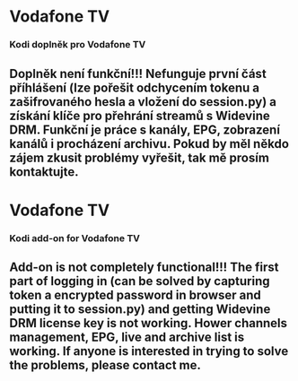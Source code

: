 <h1>Vodafone TV</h1>
<p>
<h3>Kodi doplněk pro Vodafone TV</h3>
<p>
<h2><b>Doplněk není funkční!!!</b> Nefunguje první část příhlášení (lze pořešit odchycením tokenu a zašifrovaného hesla a vložení do session.py) a získání klíče pro přehrání streamů s Widevine DRM. Funkční je práce s kanály, EPG, zobrazení kanálů i procházení archivu. Pokud by měl někdo zájem zkusit problémy vyřešit, tak mě prosím kontaktujte.</h2>
</p>
<h1>Vodafone TV</h1>
<p>
<h3>Kodi add-on for Vodafone TV</h3>
<p>
<h2><b>Add-on is not completely functional!!!</b> The first part of logging in (can be solved by capturing token a encrypted password in browser and putting it to session.py) and getting Widevine DRM license key is not working. Hower channels management, EPG, live and archive list is working. If anyone is interested in trying to solve the problems, please contact me.</h2>
</p>

